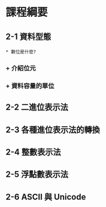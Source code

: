 # 課程綱要
## 2-1 資料型態
    * 數位是什麼?
### + 介紹位元
### + 資料容量的單位
## 2-2 二進位表示法
## 2-3 各種進位表示法的轉換
## 2-4 整數表示法
## 2-5 浮點數表示法
## 2-6 ASCII 與 Unicode

